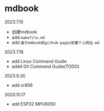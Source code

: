 # mdbook
2023.7.15

* 创建mdbook
* add `makefile.md`
* add `基于mdbook和github-pages部署个人网站.md`

2023.7.18
* add Linux Command Guide
* addd Git Command Guide(TODO)

2023.9.30

* add xr806

2020.10.17

* add ESP32 MPU6050
